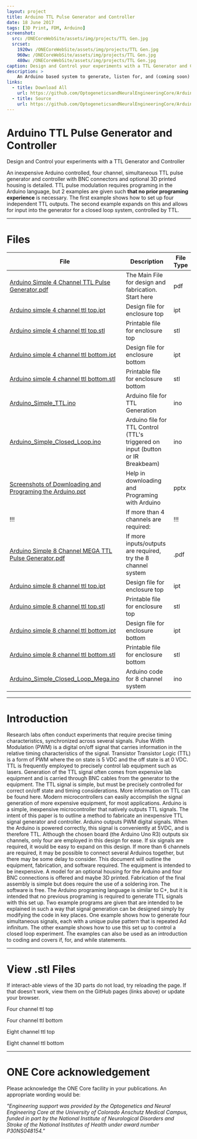 ```yaml
---
layout: project
title: Arduino TTL Pulse Generator and Controller
date: 18 June 2017
tags: [3D Print, FDM, Arduino]
screenshot:
  src: /ONECoreWebSite/assets/img/projects/TTL Gen.jpg
  srcset:
    1920w: /ONECoreWebSite/assets/img/projects/TTL Gen.jpg
    960w: /ONECoreWebSite/assets/img/projects/TTL Gen.jpg
    480w: /ONECoreWebSite/assets/img/projects/TTL Gen.jpg
caption: Design and Control your experiments with a TTL Generator and Controller
description: >
    An Arduino based system to generate, listen for, and (coming soon) record TTL Pulses
links:
  - title: Download All
    url: https://github.com/OptogeneticsandNeuralEngineeringCore/Arduino-TTL-Pulse-Generator-and-Controller/archive/master.zip
  - title: Source
    url: https://github.com/OptogeneticsandNeuralEngineeringCore/Arduino-TTL-Pulse-Generator-and-Controller
---
```

# Arduino TTL Pulse Generator and Controller

Design and Control your experiments with a TTL Generator and Controller

An inexpensive Arduino controlled, four channel, simultaneous TTL pulse generator and controller with BNC connectors and optional 3D printed housing is detailed. TTL pulse modulation requires programing in the Arduino language, but 2 examples are given such **that no prior programing experience** is necessary. The first example shows how to set up four independent TTL outputs. The second example expands on this and allows for input into the generator for a closed loop system, controlled by TTL.

***

# Files

| File | Description | File Type  |
| --- | --- | --- |
| [Arduino Simple 4 Channel TTL Pulse Generator.pdf](https://github.com/OptogeneticsandNeuralEngineeringCore/Arduino-TTL-Pulse-Generator-and-Controller/raw/master/Arduino%20Simple%204%20Channel%20TTL%20Pulse%20Generator.pdf) | The Main File for design and fabrication. Start here | pdf |
| [Arduino simple 4 channel ttl top.ipt](https://github.com/OptogeneticsandNeuralEngineeringCore/Arduino-TTL-Pulse-Generator-and-Controller/blob/master/Arduino%20simple%204%20channel%20ttl%20top.ipt) | Design file for enclosure top | ipt |
| [Arduino simple 4 channel ttl top.stl](https://github.com/OptogeneticsandNeuralEngineeringCore/Arduino-TTL-Pulse-Generator-and-Controller/blob/master/Arduino%20simple%204%20channel%20ttl%20top.stl) | Printable file for enclosure top | stl |
| [Arduino simple 4 channel ttl bottom.ipt](https://github.com/OptogeneticsandNeuralEngineeringCore/Arduino-TTL-Pulse-Generator-and-Controller/blob/master/Arduino%20simple%204%20channel%20ttl%20bottom.ipt) | Design file for enclosure bottom | ipt |
| [Arduino simple 4 channel ttl bottom.stl](https://github.com/OptogeneticsandNeuralEngineeringCore/Arduino-TTL-Pulse-Generator-and-Controller/blob/master/Arduino%20simple%204%20channel%20ttl%20bottom.stl) | Printable file for enclosure bottom | stl |
| [Arduino_Simple_TTL.ino](https://github.com/OptogeneticsandNeuralEngineeringCore/Arduino-TTL-Pulse-Generator-and-Controller/blob/master/Arduino_Simple_TTL.ino) | Arduino file for TTL Generation | ino |
| [Arduino_Simple_Closed_Loop.ino](https://github.com/OptogeneticsandNeuralEngineeringCore/Arduino-TTL-Pulse-Generator-and-Controller/blob/master/Arduino_Simple_Closed_Loop_Mega.ino) | Arduino file for TTL Control (TTL's triggered on input (button or IR Breakbeam) |ino |
| [Screenshots of Downloading and Programing the Arduino.ppt](https://github.com/OptogeneticsandNeuralEngineeringCore/Arduino-TTL-Pulse-Generator-and-Controller/blob/master/Screenshots%20of%20Downloading%20and%20Programing%20the%20Arduino.pptx) | Help in downloading and Programing with Arduino | pptx |
| !!! | If more than 4 channels are required: | !!! |
| [Arduino Simple 8 Channel MEGA TTL Pulse Generator.pdf](https://github.com/OptogeneticsandNeuralEngineeringCore/Arduino-TTL-Pulse-Generator-and-Controller/blob/master/Arduino%20Simple%208%20Channel%20MEGA%20TTL%20Pulse%20Generator.pdf) | If more inputs/outputs are required, try the 8 channel system | .pdf |
| [Arduino simple 8 channel ttl top.ipt](https://github.com/OptogeneticsandNeuralEngineeringCore/Arduino-TTL-Pulse-Generator-and-Controller/blob/master/Arduino%20simple%208%20channel%20ttl%20top%20Mega.ipt) | Design file for enclosure top | ipt |
| [Arduino simple 8 channel ttl top.stl](https://github.com/OptogeneticsandNeuralEngineeringCore/Arduino-TTL-Pulse-Generator-and-Controller/blob/master/Arduino%20simple%208%20channel%20ttl%20top%20Mega.stl) | Printable file for enclosure top | stl |
| [Arduino simple 8 channel ttl bottom.ipt](https://github.com/OptogeneticsandNeuralEngineeringCore/Arduino-TTL-Pulse-Generator-and-Controller/blob/master/Arduino%20simple%208%20channel%20ttl%20bottom%20Mega.ipt) | Design file for enclosure bottom | ipt |
| [Arduino simple 8 channel ttl bottom.stl](https://github.com/OptogeneticsandNeuralEngineeringCore/Arduino-TTL-Pulse-Generator-and-Controller/blob/master/Arduino%20simple%208%20channel%20ttl%20top%20Mega.stl) | Printable file for enclosure bottom | stl |
| [Arduino_Simple_Closed_Loop_Mega.ino](https://github.com/OptogeneticsandNeuralEngineeringCore/Arduino-TTL-Pulse-Generator-and-Controller/blob/master/Arduino_Simple_Closed_Loop_Mega.ino) | Arduino code for 8 channel system | ino |

***

# Introduction
Research labs often conduct experiments that require precise timing characteristics, synchronized across several signals. Pulse Width Modulation (PWM) is a digital on/off signal that carries information in the relative timing characteristics of the signal. Transistor Transistor Logic (TTL) is a form of PWM where the on state is 5 VDC and the off state is at 0 VDC. TTL is frequently employed to precisely control lab equipment such as lasers. Generation of the TTL signal often comes from expensive lab equipment and is carried through BNC cables from the generator to the equipment. The TTL signal is simple, but must be precisely controlled for correct on/off state and timing considerations. More information on TTL can be found here. Modern microcontrollers can easily accomplish the signal generation of more expensive equipment, for most applications. Arduino is a simple, inexpensive microcontroller that natively outputs TTL signals. The intent of this paper is to outline a method to fabricate an inexpensive TTL signal generator and controller.
Arduino outputs PWM digital signals. When the Arduino is powered correctly, this signal is conveniently at 5VDC, and is therefore TTL. Although the chosen board (the Arduino Uno R3) outputs six channels, only four are employed in this design for ease. If six signals are required, it would be easy to expand on this design. If more than 6 channels are required, it may be possible to connect several Arduinos together, but there may be some delay to consider.
This document will outline the equipment, fabrication, and software required. The equipment is intended to be inexpensive. A model for an optional housing for the Arduino and four BNC connections is offered and maybe 3D printed. Fabrication of the final assembly is simple but does require the use of a soldering iron. The software is free. The Arduino programing language is similar to C+, but it is intended that no previous programing is required to generate TTL signals with this set up. Two example programs are given that are intended to be explained in such a way that signal generation can be designed simply by modifying the code in key places. One example shows how to generate four simultaneous signals, each with a unique pulse pattern that is repeated Ad infinitum. The other example shows how to use this set up to control a closed loop experiment. The examples can also be used as an introduction to coding and covers if, for, and while statements.

***

# View .stl Files

If interact-able views of the 3D parts do not load, try reloading the page. If that doesn't work, view them on the GitHub pages (links above) or update your browser.

Four channel ttl top
<script src="https://embed.github.com/view/3d/OptogeneticsandNeuralEngineeringCore/Arduino-TTL-Pulse-Generator-and-Controller/master/Arduino simple 4 channel ttl top.stl"></script>

Four channel ttl bottom
<script src="https://embed.github.com/view/3d/OptogeneticsandNeuralEngineeringCore/Arduino-TTL-Pulse-Generator-and-Controller/master/Arduino simple 4 channel ttl bottom.stl"></script>

Eight channel ttl top
<script src="https://embed.github.com/view/3d/OptogeneticsandNeuralEngineeringCore/Arduino-TTL-Pulse-Generator-and-Controller/master/Arduino simple 8 channel ttl top Mega.stl"></script>

Eight channel ttl bottom
<script src="https://embed.github.com/view/3d/OptogeneticsandNeuralEngineeringCore/Arduino-TTL-Pulse-Generator-and-Controller/master/Arduino simple 8 channel ttl bottom Mega.stl"></script>

***

# ONE Core acknowledgement
Please acknowledge the ONE Core facility in your publications. An appropriate wording would be:

*"Engineering support was provided by the Optogenetics and Neural Engineering Core at the University of Colorado Anschutz Medical Campus, funded in part by the National Institute of Neurological Disorders and Stroke of the National Institutes of Health under award number P30NS048154."*

